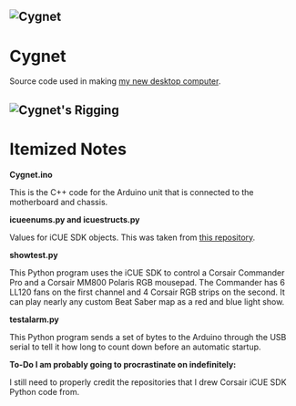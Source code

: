 ![Cygnet](https://azurlane.koumakan.jp/Cygnet/Gallery#/media/File:CygnetKaiChibi.png "Cygnet")
----
# Cygnet

Source code used in making [my new desktop computer](https://pcpartpicker.com/b/CDsZxr).

![Cygnet's Rigging](https://cdn.pcpartpicker.com/static/forever/images/userbuild/250412.938d1f7c93186aa8c8f2e48df6a94192.1600.jpg "The Rig")
----
# Itemized Notes

**Cygnet.ino**

This is the C++ code for the Arduino unit that is connected to the motherboard and chassis.

**icueenums.py and icuestructs.py**

Values for iCUE SDK objects. This was taken from [this repository](https://github.com/10se1ucgo/cue_sdk).

**showtest.py**

This Python program uses the iCUE SDK to control a Corsair Commander Pro and a Corsair MM800 Polaris RGB mousepad. The Commander has 6 LL120 fans on the first channel and 4 Corsair RGB strips on the second. It can play nearly any custom Beat Saber map as a red and blue light show.

**testalarm.py**

This Python program sends a set of bytes to the Arduino through the USB serial to tell it how long to count down before an automatic startup.

**To-Do I am probably going to procrastinate on indefinitely:**

I still need to properly credit the repositories that I drew Corsair iCUE SDK Python code from.
